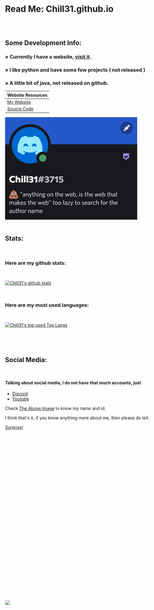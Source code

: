 # Read Me: Chill31.github.io

<br>
<br>

## Some Development Info:

### » Currently I have a website, [visit it](https://chill31.github.io).
### » I like python and have some few projects ( not released )
### » A little bit of java, not released on github.
| Website Resources |
| --- |
| [My Website](https://chill31.github.io) |
| [Source Code](https://github.com/chill31/chill31.github.io) |

<img src="https://github.com/chill31/chill31/blob/main/Screenshot%202022-04-13%20203337.png" id="discord-profile">

<br>
<br>

## Stats:

<br>

### Here are my github stats:

<br>

[![Chill31's github stats](https://github-readme-stats.vercel.app/api?username=chill31&show_icons=true&hide_border&icon_color=2293fa1&theme=react&border_radius=5&bg_color=45,2293fa,000,222,222,111,2293fa&custom_title=My%20Github%20Stats)](#)

<br>

### Here are my most used languages:

<br>

[![Chill31's top used Top Langs](https://github-readme-stats.vercel.app/api/top-langs/?username=chill31&layout=compact&custom_title=Languages%20I%20Use)](#)

## 

<br>
<br>

## Social Media:

<br>

#### Talking about social media, I do not have that much accounts, just

<ul>
  <li><a href="https://discord.com/">Discord</a></li>
  <li><a href="https://www.youtube.com/channel/UCtH_hO_5HDAni7FC_x-hxDA">Youtube</a></li>
</ul>

Check <a href="#discord-profile">The Above Image</a> to know my name and id.

I think that's it, if you know anything more about me, then please do tell.

<a href="#surprise">Surprise!</a>

<br>
<br>
<br>
<br>
<br>
<br>
<br>
<br>
<br>
<br>
<br>
<br>
<br>
<br>
<br>
<br>
<br>
<br>
<br>
<br>
<br>
<br>
<br>
<br>
<br>
<br>
<br>
<br>
<br>
<br>
<br>
<br>

<img src="https://chill31.github.io/assets/img/deadserver.gif" class="dead" id="surprise">
